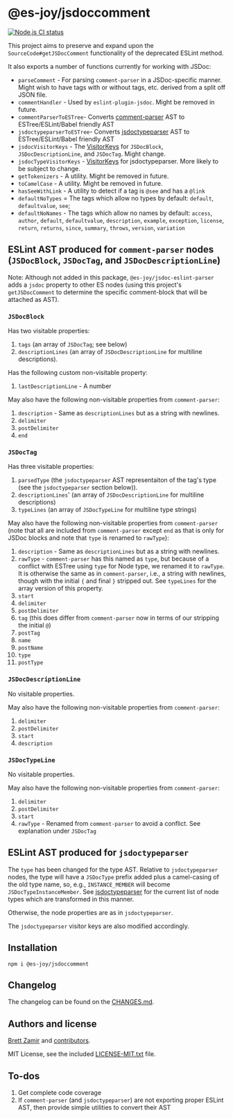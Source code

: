 # @es-joy/jsdoccomment

[![Node.js CI status](https://github.com/brettz9/getJSDocComment/workflows/Node.js%20CI/badge.svg)](https://github.com/brettz9/getJSDocComment/actions)

This project aims to preserve and expand upon the
`SourceCode#getJSDocComment` functionality of the deprecated ESLint method.

It also exports a number of functions currently for working with JSDoc:

- `parseComment` - For parsing `comment-parser` in a JSDoc-specific manner.
    Might wish to have tags with or without tags, etc. derived from a split off
    JSON file.
- `commentHandler` - Used by `eslint-plugin-jsdoc`. Might be removed in future.
- `commentParserToESTree`- Converts [comment-parser](https://github.com/syavorsky/comment-parser)
    AST to ESTree/ESLint/Babel friendly AST
- `jsdoctypeparserToESTree`- Converts [jsdoctypeparser](https://github.com/jsdoctypeparser/jsdoctypeparser)
    AST to ESTree/ESLint/Babel friendly AST
- `jsdocVisitorKeys` - The [VisitorKeys](https://github.com/eslint/eslint-visitor-keys)
    for `JSDocBlock`, `JSDocDescriptionLine`, and `JSDocTag`. Might change.
- `jsdocTypeVisitorKeys` - [VisitorKeys](https://github.com/eslint/eslint-visitor-keys)
    for jsdoctypeparser. More likely to be subject to change.
- `getTokenizers` - A utility. Might be removed in future.
- `toCamelCase` - A utility. Might be removed in future.
- `hasSeeWithLink` - A utility to detect if a tag is `@see` and has a `@link`
- `defaultNoTypes` = The tags which allow no types by default:
    `default`, `defaultvalue`, `see`;
- `defaultNoNames` - The tags which allow no names by default:
    `access`, `author`, `default`, `defaultvalue`, `description`, `example`,
    `exception`, `license`, `return`, `returns`, `since`, `summary`, `throws`,
    `version`, `variation`

## ESLint AST produced for `comment-parser` nodes (`JSDocBlock`, `JSDocTag`, and `JSDocDescriptionLine`)

Note: Although not added in this package, `@es-joy/jsdoc-eslint-parser` adds
a `jsdoc` property to other ES nodes (using this project's `getJSDocComment`
to determine the specific comment-block that will be attached as AST).

### `JSDocBlock`

Has two visitable properties:

1. `tags` (an array of `JSDocTag`; see below)
2. `descriptionLines` (an array of `JSDocDescriptionLine` for multiline
    descriptions).

Has the following custom non-visitable property:

1. `lastDescriptionLine` - A number

May also have the following non-visitable properties from `comment-parser`:

1. `description` - Same as `descriptionLines` but as a string with newlines.
2. `delimiter`
3. `postDelimiter`
4. `end`

### `JSDocTag`

Has three visitable properties:

1. `parsedType` (the `jsdoctypeparser` AST representaiton of the tag's
    type (see the `jsdoctypeparser` section below)).
2. `descriptionLines`' (an array of `JSDocDescriptionLine` for multiline
    descriptions)
3. `typeLines` (an array of `JSDocTypeLine` for multiline type strings)

May also have the following non-visitable properties from `comment-parser`
(note that all are included from `comment-parser` except `end` as that is only
for JSDoc blocks and note that `type` is renamed to `rawType`):

1. `description` - Same as `descriptionLines` but as a string with newlines.
2. `rawType` - `comment-parser` has this named as `type`, but because of a
    conflict with ESTree using `type` for Node type, we renamed it to
    `rawType`. It is otherwise the same as in `comment-parser`, i.e., a string
    with newlines, though with the initial `{` and final `}` stripped out.
    See `typeLines` for the array version of this property.
3. `start`
4. `delimiter`
5. `postDelimiter`
6. `tag` (this does differ from `comment-parser` now in terms of our stripping
    the initial `@`)
7. `postTag`
8. `name`
9. `postName`
10. `type`
11. `postType`

### `JSDocDescriptionLine`

No visitable properties.

May also have the following non-visitable properties from `comment-parser`:

1. `delimiter`
2. `postDelimiter`
3. `start`
4. `description`

### `JSDocTypeLine`

No visitable properties.

May also have the following non-visitable properties from `comment-parser`:

1. `delimiter`
2. `postDelimiter`
3. `start`
4. `rawType` - Renamed from `comment-parser` to avoid a conflict. See
    explanation under `JSDocTag`

## ESLint AST produced for `jsdoctypeparser`

The `type` has been changed for the type AST. Relative to `jsdoctypeparser`
nodes, the type will have a `JSDocType` prefix added plus a camel-casing of the
old type name, so, e.g., `INSTANCE_MEMBER` will become
`JSDocTypeInstanceMember`.
See [jsdoctypeparser](https://github.com/jsdoctypeparser/jsdoctypeparser)
for the current list of node types which are transformed in this manner.

Otherwise, the node properties are as in `jsdoctypeparser`.

The `jsdoctypeparser` visitor keys are also modified accordingly.

## Installation

```shell
npm i @es-joy/jsdoccomment
```

## Changelog

The changelog can be found on the [CHANGES.md](./CHANGES.md).
<!--## Contributing

Everyone is welcome to contribute. Please take a moment to review the [contributing guidelines](CONTRIBUTING.md).
-->
## Authors and license

[Brett Zamir](http://brett-zamir.me/) and
[contributors](https://github.com/es-joy/jsdoc-eslint-parser/graphs/contributors).

MIT License, see the included [LICENSE-MIT.txt](LICENSE-MIT.txt) file.

## To-dos

1. Get complete code coverage
2. If `comment-parser` (and `jsdoctypeparser`) are not exporting proper
    ESLint AST, then provide simple utilities to convert their AST
